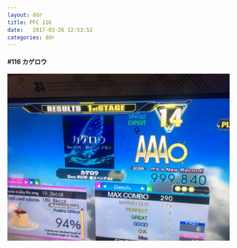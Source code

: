```yaml
---
layout: ddr
title: PFC 116
date:   2017-03-26 12:53:52
categories: ddr
---
```


#### **#116** カゲロウ
![](/images/pfc/116_カゲロウ.jpg)
